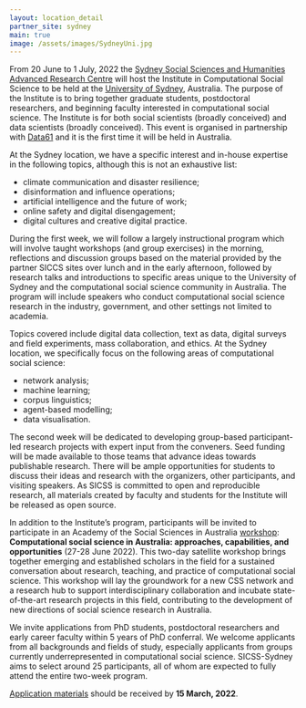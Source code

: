 ```yaml
---
layout: location_detail
partner_site: sydney
main: true
image: /assets/images/SydneyUni.jpg
---
```


From 20 June to 1 July, 2022 the [Sydney Social Sciences and Humanities Advanced Research Centre](https://www.sydney.edu.au/arts/our-research/centres-institutes-and-groups/sydney-social-sciences-and-humanities-advanced-research-centre.html) will host the Institute in Computational Social Science to be held at the [University of Sydney](https://www.sydney.edu.au), Australia. The purpose of the Institute is to bring together graduate students, postdoctoral researchers, and beginning faculty interested in computational social science. The Institute is for both social scientists (broadly conceived) and data scientists (broadly conceived). This event is organised in partnership with [Data61](https://data61.csiro.au) and it is the first time it will be held in Australia.

At the Sydney location, we have a specific interest and in-house expertise in the following topics, although this is not an exhaustive list:
- climate communication and disaster resilience;
-	disinformation and influence operations;
-	artificial intelligence and the future of work;
-	online safety and digital disengagement;
-	digital cultures and creative digital practice.

During the first week, we will follow a largely instructional program which will involve taught workshops (and group exercises) in the morning, reflections and discussion groups based on the material provided by the partner SICCS sites over lunch and in the early afternoon, followed by research talks and introductions to specific areas unique to the University of Sydney and the computational social science community in Australia. The program will include speakers who conduct computational social science research in the industry, government, and other settings not limited to academia.

Topics covered include digital data collection, text as data, digital surveys and field experiments, mass collaboration, and ethics. At the Sydney location, we specifically focus on the following areas of computational social science:
- network analysis;
- machine learning;
- corpus linguistics;
- agent-based modelling;
- data visualisation.

The second week will be dedicated to developing group-based participant-led research projects with expert input from the conveners. Seed funding will be made available to those teams that advance ideas towards publishable research. There will be ample opportunities for students to discuss their ideas and research with the organizers, other participants, and visiting speakers. As SICSS is committed to open and reproducible research, all materials created by faculty and students for the Institute will be released as open source.

In addition to the Institute’s program, participants will be invited to participate in an Academy of the Social Sciences in Australia [workshop](https://socialsciences.org.au/news/workshops-program-winners-for-2022-announced/): **Computational social science in Australia: approaches, capabilities, and opportunities** (27-28 June 2022). This two-day satellite workshop brings together emerging and established scholars in the field for a sustained conversation about research, teaching, and practice of computational social science. This workshop will lay the groundwork for a new CSS network and a research hub to support interdisciplinary collaboration and incubate state-of-the-art research projects in this field, contributing to the development of new directions of social science research in Australia.

We invite applications from PhD students, postdoctoral researchers and early career faculty within 5 years of PhD conferral. We welcome applicants from all backgrounds and fields of study, especially applicants from groups currently underrepresented in computational social science. SICSS-Sydney aims to select around 25 participants, all of whom are expected to fully attend the entire two-week program.

[Application materials](https://compsocialscience.github.io/summer-institute/2022/sydney/apply) should be received by **15 March, 2022**.

